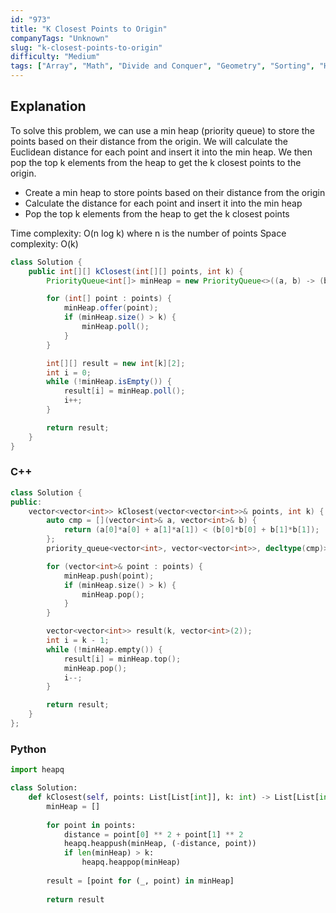 ```yaml
---
id: "973"
title: "K Closest Points to Origin"
companyTags: "Unknown"
slug: "k-closest-points-to-origin"
difficulty: "Medium"
tags: ["Array", "Math", "Divide and Conquer", "Geometry", "Sorting", "Heap (Priority Queue)", "Quickselect"]
---
```


## Explanation
To solve this problem, we can use a min heap (priority queue) to store the points based on their distance from the origin. We will calculate the Euclidean distance for each point and insert it into the min heap. We then pop the top k elements from the heap to get the k closest points to the origin.

- Create a min heap to store points based on their distance from the origin
- Calculate the distance for each point and insert it into the min heap
- Pop the top k elements from the heap to get the k closest points

Time complexity: O(n log k) where n is the number of points
Space complexity: O(k)
```java
class Solution {
    public int[][] kClosest(int[][] points, int k) {
        PriorityQueue<int[]> minHeap = new PriorityQueue<>((a, b) -> (b[0] * b[0] + b[1] * b[1]) - (a[0] * a[0] + a[1] * a[1]));

        for (int[] point : points) {
            minHeap.offer(point);
            if (minHeap.size() > k) {
                minHeap.poll();
            }
        }

        int[][] result = new int[k][2];
        int i = 0;
        while (!minHeap.isEmpty()) {
            result[i] = minHeap.poll();
            i++;
        }

        return result;
    }
}
```

### C++
```cpp
class Solution {
public:
    vector<vector<int>> kClosest(vector<vector<int>>& points, int k) {
        auto cmp = [](vector<int>& a, vector<int>& b) {
            return (a[0]*a[0] + a[1]*a[1]) < (b[0]*b[0] + b[1]*b[1]);
        };
        priority_queue<vector<int>, vector<vector<int>>, decltype(cmp)> minHeap(cmp);

        for (vector<int>& point : points) {
            minHeap.push(point);
            if (minHeap.size() > k) {
                minHeap.pop();
            }
        }

        vector<vector<int>> result(k, vector<int>(2));
        int i = k - 1;
        while (!minHeap.empty()) {
            result[i] = minHeap.top();
            minHeap.pop();
            i--;
        }

        return result;
    }
};
```

### Python
```python
import heapq

class Solution:
    def kClosest(self, points: List[List[int]], k: int) -> List[List[int]]:
        minHeap = []
        
        for point in points:
            distance = point[0] ** 2 + point[1] ** 2
            heapq.heappush(minHeap, (-distance, point))
            if len(minHeap) > k:
                heapq.heappop(minHeap)
        
        result = [point for (_, point) in minHeap]
        
        return result
```